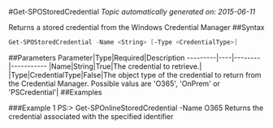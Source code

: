 #Get-SPOStoredCredential
*Topic automatically generated on: 2015-06-11*

Returns a stored credential from the Windows Credential Manager
##Syntax
```powershell
Get-SPOStoredCredential -Name <String> [-Type <CredentialType>]
```


##Parameters
Parameter|Type|Required|Description
---------|----|--------|-----------
|Name|String|True|The credential to retrieve.|
|Type|CredentialType|False|The object type of the credential to return from the Credential Manager. Possible valus are 'O365', 'OnPrem' or 'PSCredential'|
##Examples

###Example 1
    PS:> Get-SPOnlineStoredCredential -Name O365
Returns the credential associated with the specified identifier
<!-- Ref: 215D94FE875F661197E31D96027B8A40 -->